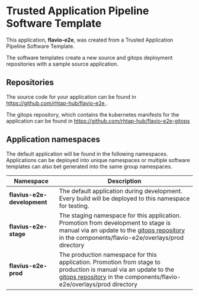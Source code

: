 # Trusted Application Pipeline Software Template

This application, **flavio-e2e**, was created from a Trusted Application Pipeline Software Template.

The software templates create a new source and gitops deployment repositories with a sample source application. 

## Repositories

The source code for your application can be found in [https://github.com/rhtap-hub/flavio-e2e ](https://github.com/rhtap-hub/flavio-e2e ).
 
The gitops repository, which contains the kubernetes manifests for the application can be found in 
[https://github.com/rhtap-hub/flavio-e2e-gitops ](https://github.com/rhtap-hub/flavio-e2e-gitops ) 

## Application namespaces 

The default application will be found in the following namespaces. Applications can be deployed into unique namespaces or multiple software templates can also bet generated into the same group namespaces.  

|  Namespace   |  Description   |  
| -------- | -------- |   
| **flavius-e2e-development** | The default application during development. Every build will be deployed to this namespace for testing. | 
| **flavius-e2e-stage** | The staging namespace for this application. Promotion from development to stage is manual via an update to the [gitops repository](https://github.com/rhtap-hub/flavio-e2e-gitops ) in the components/flavio-e2e/overlays/prod directory |  
| **flavius-e2e-prod** | The production namespace for this application. Promotion from stage to production is manual via an update to the [gitops repository](https://github.com/rhtap-hub/flavio-e2e-gitops ) in the components/flavio-e2e/overlays/prod directory | 